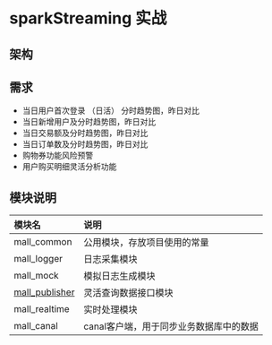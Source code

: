 # sparkStreaming 实战
## 架构
## 需求
- 当日用户首次登录 （日活） 分时趋势图，昨日对比
- 当日新增用户及分时趋势图，昨日对比
- 当日交易额及分时趋势图，昨日对比
- 当日订单数及分时趋势图，昨日对比
- 购物券功能风险预警
- 用户购买明细灵活分析功能
## 模块说明
|模块名|说明|
|:---|:---|
|mall_common|公用模块，存放项目使用的常量|
|mall_logger|日志采集模块|
|mall_mock|模拟日志生成模块|
|[mall_publisher](mall_publisher/mall_publisher.md)|灵活查询数据接口模块|
|mall_realtime|实时处理模块|
|mall_canal|canal客户端，用于同步业务数据库中的数据|